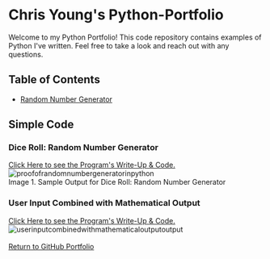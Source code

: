 # Chris Young's Python-Portfolio

Welcome to my Python Portfolio!  This code repository contains examples of Python I've written. Feel free to take a look and reach out with any questions.

## Table of Contents

+ [Random Number Generator](https://github.com/reachchrisyoung/Python-Portfolio/blob/main/README.md#dice-roll-random-number-generator)

## Simple Code

### Dice Roll: Random Number Generator
[Click Here to see the Program's Write-Up & Code.](https://github.com/reachchrisyoung/Python-Portfolio/blob/a90acd608544882d84def77406f030ddc909bebb/Random%20Number%20Generator%3A%20Dice%20Roll)<br />
![proofofrandomnumbergeneratorinpython](https://github.com/user-attachments/assets/349e98fd-0b1e-484a-9a0d-5a3089d6b48e) <br />
Image 1. Sample Output for Dice Roll: Random Number Generator

### User Input Combined with Mathematical Output
[Click Here to see the Program's Write-Up & Code.](https://github.com/reachchrisyoung/Python-Portfolio/blob/68bc03d45a147332224d32c14c2a713032202ebe/User-Input-Math-Output)<br />
![userinputcombinedwithmathematicaloutputoutput](https://github.com/user-attachments/assets/63af8d80-6a52-454c-b3b2-b6c0da2a052f)<br />
<br />
[Return to GitHub Portfolio](https://github.com/reachchrisyoung)
